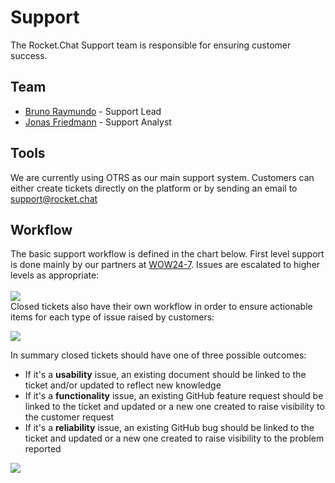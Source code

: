 # Support

The Rocket.Chat Support team is responsible for ensuring customer success.

## Team

- [Bruno Raymundo](https://open.rocket.chat/direct/bruno.raymundo) - Support Lead
- [Jonas Friedmann](https://open.rocket.chat/direct/frdmn) - Support Analyst

## Tools

We are currently using OTRS as our main support system. Customers can either create tickets directly on the platform or by sending an email to [support@rocket.chat](mailto:support@rocket.chat)

## Workflow

The basic support workflow is defined in the chart below. First level support is done mainly by our partners at [WOW24-7](https://wow24-7.io/). Issues are escalated to higher levels as appropriate:
<br>
<br>
![](./handbook/images/support/support_flow.svg)
<br>
Closed tickets also have their own workflow in order to ensure actionable items for each type of issue raised by customers:

![](./handbook/images/support/support_closed.svg)

In summary closed tickets should have one of three possible outcomes:

- If it's a **usability** issue, an existing document should be linked to the ticket and/or updated to reflect new knowledge
- If it's a **functionality** issue, an existing GitHub feature request should be linked to the ticket and updated or a new one created to raise visibility to the customer request
- If it's a **reliability** issue, an existing GitHub bug should be linked to the ticket and updated or a new one created to raise visibility to the problem reported

![](./handbook/images/support/support_paths.svg)
